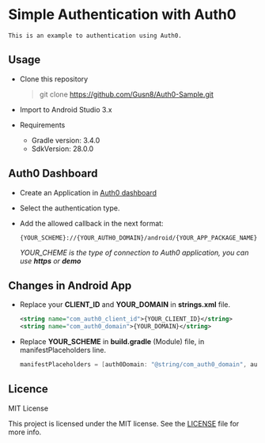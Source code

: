 # Simple Authentication with Auth0

    This is an example to authentication using Auth0.
    
## Usage

- Clone this repository
    
    > git clone https://github.com/Gusn8/Auth0-Sample.git
    
- Import to Android Studio 3.x 

- Requirements
        
    * Gradle version: 3.4.0
    * SdkVersion: 28.0.0
        
## Auth0 Dashboard

- Create an Application in [Auth0 dashboard](https://manage.auth0.com/dashboard/)

- Select the authentication type.

- Add the allowed callback in the next format:
    
    ```
    {YOUR_SCHEME}://{YOUR_AUTH0_DOMAIN}/android/{YOUR_APP_PACKAGE_NAME}/callback
    ```
        
    _YOUR_CHEME is the type of connection to Auth0 application, you can use **https** or **demo**_   
     
## Changes in Android App

- Replace your **CLIENT_ID** and **YOUR_DOMAIN** in **strings.xml** file.
    
    ```xml
    <string name="com_auth0_client_id">{YOUR_CLIENT_ID}</string>
    <string name="com_auth0_domain">{YOUR_DOMAIN}</string>
    ```
        
- Replace **YOUR_SCHEME** in **build.gradle** (Module) file, in manifestPlaceholders line.
    ```gradle
    manifestPlaceholders = [auth0Domain: "@string/com_auth0_domain", auth0Scheme: "{YOUR_SCHEME}"]
    ```

## Licence

MIT License

This project is licensed under the MIT license. See the [LICENSE](https://github.com/Gusn8/Auth0-Sample/blob/master/LICENSE.md) file for more info.